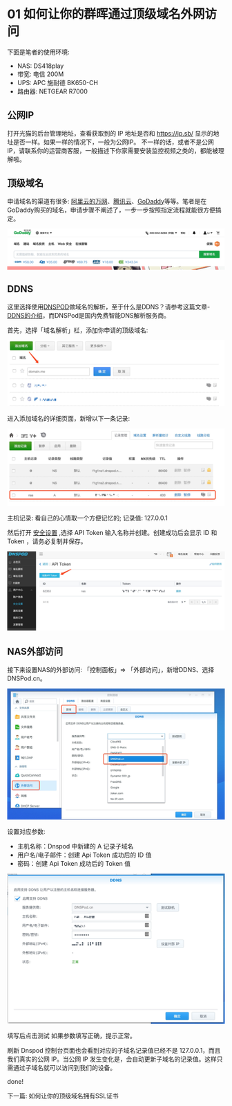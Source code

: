 # 01 如何让你的群晖通过顶级域名外网访问

下面是笔者的使用环境:

* NAS: DS418play
* 带宽: 电信 200M
* UPS: APC 施耐德 BK650-CH
* 路由器: NETGEAR R7000

## 公网IP

打开光猫的后台管理地址，查看获取到的 IP 地址是否和 https://ip.sb/ 显示的地址是否一样。如果一样的情况下，一般为公网IP。 不一样的话，或者不是公网IP，请联系你的运营商客服，一般描述下你家需要安装监控视频之类的，都能被理解啦。

## 顶级域名

申请域名的渠道有很多: [阿里云的万网](https://wanwang.aliyun.com/)、[腾讯云](https://dnspod.cloud.tencent.com/)、[GoDaddy](https://www.godaddy.com/)等等。笔者是在GoDaddy购买的域名，申请步骤不阐述了，一步一步按照指定流程就能很方便搞定。

![](media/15466137957267/15466972726751.jpg)


## DDNS

这里选择使用[DNSPOD](dnspod.cn)做域名的解析，至于什么是DDNS？请参考这篇文章-[DDNS的介绍](https://hsk.oray.com/news/3774.html)，而DNSPod是国内免费智能DNS解析服务商。

首先，选择「域名解析」栏，添加你申请的顶级域名:

![](media/15466137957267/15466976490233.jpg)

进入添加域名的详细页面，新增以下一条记录: 

![](media/15466137957267/15466978617678.jpg)

主机记录: 看自己的心情取一个方便记忆的;
记录值: 127.0.0.1

然后打开 [安全设置](https://www.dnspod.cn/console/user/security) ,选择 API Token 输入名称并创建。创建成功后会显示 ID 和 Token ，请务必复制并保存。

![](media/15466137957267/15466980727109.jpg)

## NAS外部访问

接下来设置NAS的外部访问: 「控制面板」=> 「外部访问」，新增DDNS、选择DNSPod.cn。

![](media/15466137957267/15466982536883.jpg)

设置对应参数:

* 主机名称：Dnspod 中新建的 A 记录子域名
* 用户名/电子邮件：创建 Api Token 成功后的 ID 值
* 密码：创建 Api Token 成功后的 Token 值

![](media/15466137957267/15466983482335.jpg)

填写后点击测试 如果参数填写正确，提示正常。

刷新 Dnspod 控制台页面也会看到对应的子域名记录值已经不是 127.0.0.1，而且我们真实的公网 IP。当公网 IP 发生变化是，会自动更新子域名的记录值。这样只需通过子域名就可以访问到我们的设备。

done!

下一篇: 如何让你的顶级域名拥有SSL证书



